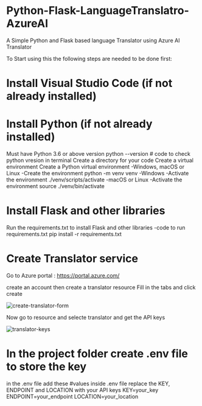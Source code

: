 # Python-Flask-LanguageTranslatro-AzureAI
A Simple Python and Flask based language Translator using Azure AI Translator


To Start using this the following steps are needed to be done first:

# Install Visual Studio Code (if not already installed)

# Install Python (if not already installed)
  Must have Python 3.6 or above version
  python --version   # code to check python vresion in terminal
  Create a directory for your code
  Create a virtual environment 
  Create a Python virtual environment
  -Windows, macOS or Linux
    -Create the environment
      python -m venv venv
  -Windows
    -Activate the environment
      ./venv/scripts/activate
  -macOS or Linux
    -Activate the environment
       source ./venv/bin/activate

# Install Flask and other libraries
   Run the requirements.txt to install Flask and other libraries
   -code to run requirements.txt
     pip install -r requirements.txt

# Create Translator service
  Go to Azure portal : https://portal.azure.com/
  
  create an account then create a translator resource
  Fill in the tabs and click create
  
  ![create-translator-form](https://github.com/NithinRaj99/Python-Flask-LanguageTranslatro-AzureAI/assets/105411249/bf53484a-162d-43cb-8744-95d82b930140)
  
  Now go to resource and selecte translator and get the API keys
  
  ![translator-keys](https://github.com/NithinRaj99/Python-Flask-LanguageTranslatro-AzureAI/assets/105411249/3c9ccf93-d15d-40d1-a9ac-fdf7cf60c87e)

# In the project folder create .env file to store the key
  in the .env file add these
  #values inside .env file replace the KEY, ENDPOINT and LOCATION with your API keys
  KEY=your_key
  ENDPOINT=your_endpoint
  LOCATION=your_location
  
  


